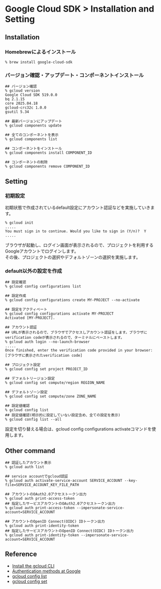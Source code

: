 # Google Cloud SDK > Installation and Setting

## Installation

### Homebrewによるインストール

```
% brew install google-cloud-sdk
```

### バージョン確認・アップデート・コンポーネントインストール

```
## バージョン確認
% gcloud version
Google Cloud SDK 519.0.0
bq 2.1.15
core 2025.04.18
gcloud-crc32c 1.0.0
gsutil 5.34

## 最新バージョンにアップデート
% gcloud components update

## 全てのコンポーネントを表示
% gcloud components list

## コンポーネントをインストール
% gcloud components install COMPONENT_ID

## コンポーネントの削除
% gcloud components remove COMPONENT_ID
```

## Setting

### 初期設定

初期状態で作成されているdefault設定にアカウント認証などを実施していきます。  

```
% gcloud init
.....
You must sign in to continue. Would you like to sign in (Y/n)?  Y
.....
```

ブラウザが起動し、ログイン画面が表示されるので、プロジェクトを利用するGoogleアカウントでログインします。  
その後、プロジェクトの選択やデフォルトゾーンの選択を実施します。  

### default以外の設定を作成

```
## 設定確認
% gcloud config configurations list

## 設定作成
% gcloud config configurations create MY-PROJECT --no-activate

## 設定をアクティベート
% gcloud config configurations activate MY-PROJECT
Activated [MY-PROJECT].

## アカウント認証
## URLが表示されるので、ブラウザでアクセスしアカウント認証をします。ブラウザにverification codeが表示されるので、ターミナルにペーストします。
% gcloud auth login --no-launch-browser
.....
Once finished, enter the verification code provided in your browser: [ブラウザに表示されたverification code]

## プロジェクト設定
% gcloud config set project PROJECT_ID

## デフォルトリージョン設定
% gcloud config set compute/region REGION_NAME

## デフォルトゾーン設定
% gcloud config set compute/zone ZONE_NAME

## 設定値確認
% gcloud config list
## 設定値確認(明示的に設定していない設定含め、全ての設定を表示)
% gcloud config list --all
```

設定を切り替える場合は、gcloud config configurations activateコマンドを使用します。  

## Other command

```
## 認証したアカウント表示
% gcloud auth list

## service accountでgcloud認証
% gcloud auth activate-service-account SERVICE_ACCOUNT --key-file=SERVICE_ACCOUNT_KEY_FILE_PATH

## アカウントのOAuth2.0アクセストークン出力
% gcloud auth print-access-token
## 指定したサービスアカウントのOAuth2.0アクセストークン出力
% gcloud auth print-access-token --impersonate-service-account=SERVICE_ACCOUNT

## アカウントのOpenID Connect(OIDC) IDトークン出力
% gcloud auth print-identity-token
## 指定したサービスアカウントのOpenID Connect(OIDC) IDトークン出力
% gcloud auth print-identity-token --impersonate-service-account=SERVICE_ACCOUNT
```

## Reference

- [Install the gcloud CLI](https://cloud.google.com/sdk/docs/install#installation_instructions)
- [Authentication methods at Google](https://cloud.google.com/docs/authentication)
- [gcloud config list](https://cloud.google.com/sdk/gcloud/reference/config/list)
- [gcloud config set](https://cloud.google.com/sdk/gcloud/reference/config/set)


